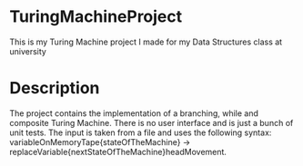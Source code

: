 # TuringMachineProject
This is my Turing Machine project I made for my Data Structures class at university

# Description
The project contains the implementation of a branching, while and composite Turing Machine. There is no user interface and is just a bunch of unit tests. The input is taken from a file and uses the following syntax: 
    variableOnMemoryTape{stateOfTheMachine} -> replaceVariable{nextStateOfTheMachine}headMovement.  
